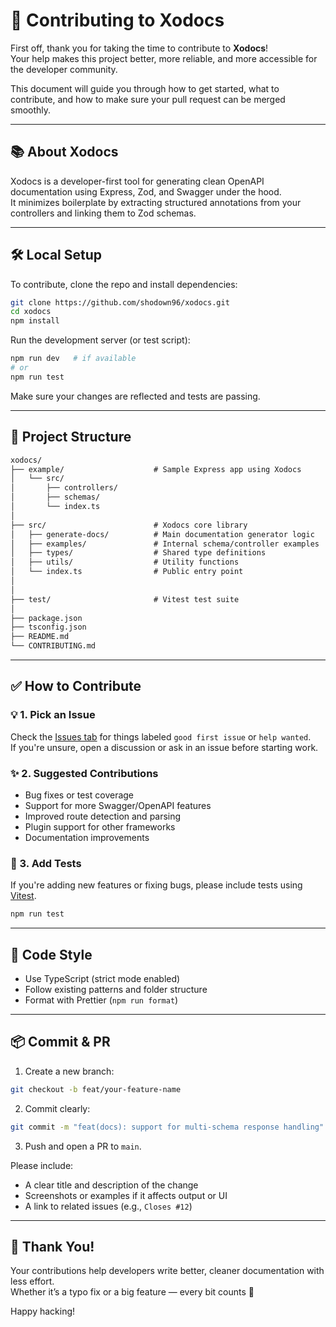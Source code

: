 # 🤝 Contributing to Xodocs

First off, thank you for taking the time to contribute to **Xodocs**!  
Your help makes this project better, more reliable, and more accessible for the developer community.

This document will guide you through how to get started, what to contribute, and how to make sure your pull request can be merged smoothly.

---

## 📚 About Xodocs

Xodocs is a developer-first tool for generating clean OpenAPI documentation using Express, Zod, and Swagger under the hood.  
It minimizes boilerplate by extracting structured annotations from your controllers and linking them to Zod schemas.

---

## 🛠️ Local Setup

To contribute, clone the repo and install dependencies:

```bash
git clone https://github.com/shodown96/xodocs.git
cd xodocs
npm install
```

Run the development server (or test script):

```bash
npm run dev   # if available
# or
npm run test
```

Make sure your changes are reflected and tests are passing.

---

## 🧩 Project Structure

```txt
xodocs/
├── example/                    # Sample Express app using Xodocs
│   └── src/
│       ├── controllers/
│       ├── schemas/
│       └── index.ts
│
├── src/                        # Xodocs core library
│   ├── generate-docs/          # Main documentation generator logic
│   ├── examples/               # Internal schema/controller examples
│   ├── types/                  # Shared type definitions
│   ├── utils/                  # Utility functions
│   └── index.ts                # Public entry point
│
│
├── test/                       # Vitest test suite
│
├── package.json
├── tsconfig.json
├── README.md
└── CONTRIBUTING.md
```

---

## ✅ How to Contribute

### 💡 1. Pick an Issue

Check the [Issues tab](https://github.com/shodown96/xodocs/issues) for things labeled `good first issue` or `help wanted`.  
If you're unsure, open a discussion or ask in an issue before starting work.

### ✨ 2. Suggested Contributions

- Bug fixes or test coverage
- Support for more Swagger/OpenAPI features
- Improved route detection and parsing
- Plugin support for other frameworks
- Documentation improvements

### 🧪 3. Add Tests

If you're adding new features or fixing bugs, please include tests using [Vitest](https://vitest.dev/).

```bash
npm run test
```

---

## 🧼 Code Style

- Use TypeScript (strict mode enabled)
- Follow existing patterns and folder structure
- Format with Prettier (`npm run format`)

---

## 📦 Commit & PR

1. Create a new branch:

```bash
git checkout -b feat/your-feature-name
```

2. Commit clearly:

```bash
git commit -m "feat(docs): support for multi-schema response handling"
```

3. Push and open a PR to `main`.

Please include:

- A clear title and description of the change
- Screenshots or examples if it affects output or UI
- A link to related issues (e.g., `Closes #12`)

---

## 🙌 Thank You!

Your contributions help developers write better, cleaner documentation with less effort.  
Whether it’s a typo fix or a big feature — every bit counts 💙

Happy hacking!
